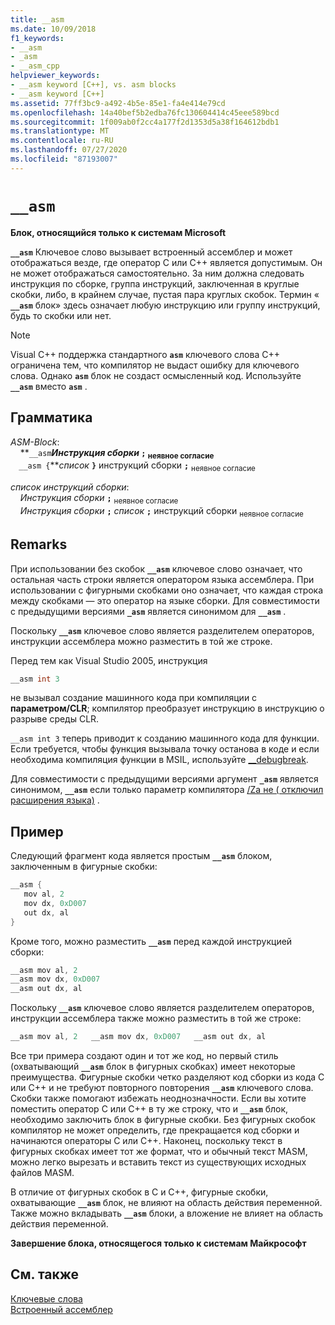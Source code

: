 ```yaml
---
title: __asm
ms.date: 10/09/2018
f1_keywords:
- __asm
- _asm
- __asm_cpp
helpviewer_keywords:
- __asm keyword [C++], vs. asm blocks
- __asm keyword [C++]
ms.assetid: 77ff3bc9-a492-4b5e-85e1-fa4e414e79cd
ms.openlocfilehash: 14a40bef5b2edba76fc130604414c45eee589bcd
ms.sourcegitcommit: 1f009ab0f2cc4a177f2d1353d5a38f164612bdb1
ms.translationtype: MT
ms.contentlocale: ru-RU
ms.lasthandoff: 07/27/2020
ms.locfileid: "87193007"
---
```

# `__asm`

**Блок, относящийся только к системам Microsoft**

**`__asm`** Ключевое слово вызывает встроенный ассемблер и может отображаться везде, где оператор C или C++ является допустимым. Он не может отображаться самостоятельно. За ним должна следовать инструкция по сборке, группа инструкций, заключенная в круглые скобки, либо, в крайнем случае, пустая пара круглых скобок. Термин « **`__asm`** блок» здесь означает любую инструкцию или группу инструкций, будь то скобки или нет.

> [!NOTE]
> Visual C++ поддержка стандартного **`asm`** ключевого слова C++ ограничена тем, что компилятор не выдаст ошибку для ключевого слова. Однако **`asm`** блок не создаст осмысленный код. Используйте **`__asm`** вместо **`asm`** .

## <a name="grammar"></a>Грамматика

*ASM-Block*:<br/>
&nbsp;&nbsp;&nbsp;&nbsp;**`__asm`***Инструкция сборки* **`;`** <sub>неявное согласие</sub><br/>
&nbsp;&nbsp;&nbsp;&nbsp;**`__asm {`***список* **`}`** инструкций сборки **`;`** <sub>неявное согласие</sub>

*список инструкций сборки*:<br/>
&nbsp;&nbsp;&nbsp;&nbsp;*Инструкция сборки* **`;`** <sub>неявное согласие</sub><br/>
&nbsp;&nbsp;&nbsp;&nbsp;*Инструкция сборки* **`;`** *список* **`;`** инструкций сборки <sub>неявное согласие</sub>

## <a name="remarks"></a>Remarks

При использовании без скобок **`__asm`** ключевое слово означает, что остальная часть строки является оператором языка ассемблера. При использовании с фигурными скобками оно означает, что каждая строка между скобками — это оператор на языке сборки. Для совместимости с предыдущими версиями **`_asm`** является синонимом для **`__asm`** .

Поскольку **`__asm`** ключевое слово является разделителем операторов, инструкции ассемблера можно разместить в той же строке.

Перед тем как Visual Studio 2005, инструкция

```cpp
__asm int 3
```

не вызывал создание машинного кода при компиляции с **параметром/CLR**; компилятор преобразует инструкцию в инструкцию о разрыве среды CLR.

`__asm int 3` теперь приводит к созданию машинного кода для функции. Если требуется, чтобы функция вызывала точку останова в коде и если необходима компиляция функции в MSIL, используйте [__debugbreak](../../intrinsics/debugbreak.md).

Для совместимости с предыдущими версиями аргумент **`_asm`** является синонимом, **`__asm`** если только параметр компилятора [/Za не \( отключил расширения языка)](../../build/reference/za-ze-disable-language-extensions.md) .

## <a name="example"></a>Пример

Следующий фрагмент кода является простым **`__asm`** блоком, заключенным в фигурные скобки:

```cpp
__asm {
   mov al, 2
   mov dx, 0xD007
   out dx, al
}
```

Кроме того, можно разместить **`__asm`** перед каждой инструкцией сборки:

```cpp
__asm mov al, 2
__asm mov dx, 0xD007
__asm out dx, al
```

Поскольку **`__asm`** ключевое слово является разделителем операторов, инструкции ассемблера также можно разместить в той же строке:

```cpp
__asm mov al, 2   __asm mov dx, 0xD007   __asm out dx, al
```

Все три примера создают один и тот же код, но первый стиль (охватывающий **`__asm`** блок в фигурных скобках) имеет некоторые преимущества. Фигурные скобки четко разделяют код сборки из кода C или C++ и не требуют повторного повторения **`__asm`** ключевого слова. Скобки также помогают избежать неоднозначности. Если вы хотите поместить оператор C или C++ в ту же строку, что и **`__asm`** блок, необходимо заключить блок в фигурные скобки. Без фигурных скобок компилятор не может определить, где прекращается код сборки и начинаются операторы C или C++. Наконец, поскольку текст в фигурных скобках имеет тот же формат, что и обычный текст MASM, можно легко вырезать и вставить текст из существующих исходных файлов MASM.

В отличие от фигурных скобок в C и C++, фигурные скобки, охватывающие **`__asm`** блок, не влияют на область действия переменной. Также можно вкладывать **`__asm`** блоки, а вложение не влияет на область действия переменной.

**Завершение блока, относящегося только к системам Майкрософт**

## <a name="see-also"></a>См. также

[Ключевые слова](../../cpp/keywords-cpp.md)<br/>
[Встроенный ассемблер](../../assembler/inline/inline-assembler.md)<br/>
